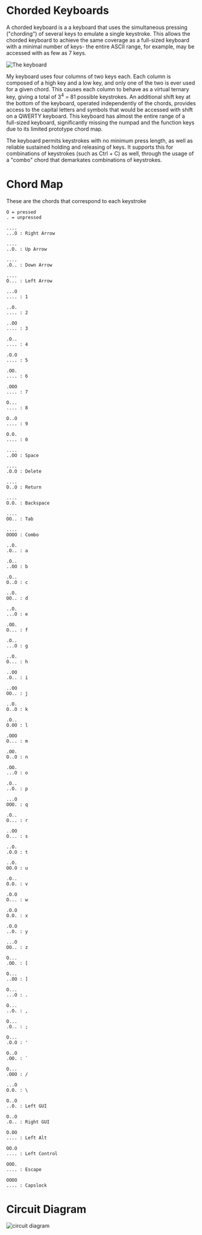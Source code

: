 # Chorded Keyboards

A chorded keyboard is a a keyboard that uses the simultaneous pressing ("chording") of several keys to emulate a single keystroke. This allows the chorded keyboard to achieve the same coverage as a full-sized keyboard with a minimal number of keys- the entire ASCII range, for example, may be accessed with as few as 7 keys.

![The keyboard](https://github.com/yvnat/chorded-keyboard/blob/main/chordedkeyboard.png)

My keyboard uses four columns of two keys each. Each column is composed of a high key and a low key, and only one of the two is ever used for a given chord. This causes each column to behave as a virtual ternary key, giving a total of  3<sup>4</sup> = 81 possible keystrokes. An additional shift key at the bottom of the keyboard, operated independently of the chords, provides access to the capital letters and symbols that would be accessed with shift on a QWERTY keyboard. This keyboard has almost the entire range of a full-sized keyboard, significantly missing the numpad and the function keys due to its limited prototype chord map.

The keyboard permits keystrokes with no minimum press length, as well as reliable sustained holding and releasing of keys. It supports this for combinations of keystrokes (such as Ctrl + C) as well, through the usage of a "combo" chord that demarkates combinations of keystrokes.

# Chord Map
These are the chords that correspond to each keystroke
```
O = pressed
. = unpressed

....
...O : Right Arrow

....
..O. : Up Arrow

....
.O.. : Down Arrow

....
O... : Left Arrow

...O 
.... : 1

..O. 
.... : 2

..OO 
.... : 3

.O.. 
.... : 4

.O.O 
.... : 5

.OO. 
.... : 6

.OOO 
.... : 7

O... 
.... : 8

O..O 
.... : 9

O.O. 
.... : 0

.... 
..OO : Space

.... 
.O.O : Delete

.... 
O..O : Return

.... 
O.O. : Backspace

.... 
OO.. : Tab

.... 
OOOO : Combo

..O. 
.O.. : a

.O.. 
..OO : b

.O.. 
O..O : c

..O. 
OO.. : d

..O. 
...O : e

.OO. 
O... : f

.O.. 
...O : g

..O. 
O... : h

..OO 
.O.. : i

..OO 
OO.. : j

..O. 
O..O : k

.O.. 
O.OO : l

.OOO 
O... : m

.OO. 
O..O : n

.OO. 
...O : o

.O.. 
..O. : p

...O 
OOO. : q

.O.. 
O... : r

..OO 
O... : s

..O. 
.O.O : t

..O. 
OO.O : u

.O.. 
O.O. : v

.O.O 
O... : w

.O.O 
O.O. : x

.O.O 
..O. : y

...O 
OO.. : z 

O... 
.OO. : [

O... 
..OO : ]

O... 
...O : .

O... 
..O. : ,

O... 
.O.. : ;

O... 
.O.O : '

O..O 
.OO. : `

O... 
.OOO : /

...O 
O.O. : \

O..O 
..O. : Left GUI

O..O 
.O.. : Right GUI

O.OO 
.... : Left Alt

OO.O 
.... : Left Control

OOO. 
.... : Escape

OOOO 
.... : Capslock
```
# Circuit Diagram

![circuit diagram](https://github.com/yvnat/chorded-keyboard/blob/main/diagram.png)
